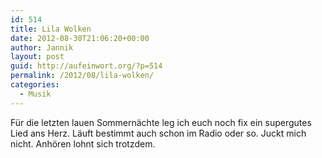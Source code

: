 ```yaml
---
id: 514
title: Lila Wolken
date: 2012-08-30T21:06:20+00:00
author: Jannik
layout: post
guid: http://aufeinwort.org/?p=514
permalink: /2012/08/lila-wolken/
categories:
  - Musik
---
```

Für die letzten lauen Sommernächte leg ich euch noch fix ein supergutes Lied ans Herz. Läuft bestimmt auch schon im Radio oder so. Juckt mich nicht. Anhören lohnt sich trotzdem.